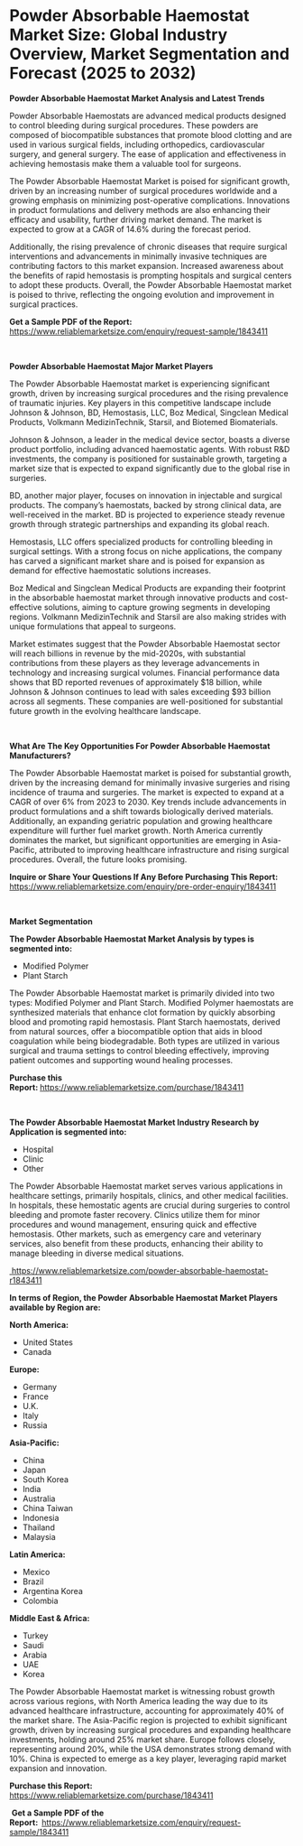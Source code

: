 <p><h1>Powder Absorbable Haemostat Market Size: Global Industry Overview, Market Segmentation and Forecast (2025 to 2032)</h1></p><p><strong>Powder Absorbable Haemostat Market Analysis and Latest Trends</strong></p>
<p><p>Powder Absorbable Haemostats are advanced medical products designed to control bleeding during surgical procedures. These powders are composed of biocompatible substances that promote blood clotting and are used in various surgical fields, including orthopedics, cardiovascular surgery, and general surgery. The ease of application and effectiveness in achieving hemostasis make them a valuable tool for surgeons.</p><p>The Powder Absorbable Haemostat Market is poised for significant growth, driven by an increasing number of surgical procedures worldwide and a growing emphasis on minimizing post-operative complications. Innovations in product formulations and delivery methods are also enhancing their efficacy and usability, further driving market demand. The market is expected to grow at a CAGR of 14.6% during the forecast period. </p><p>Additionally, the rising prevalence of chronic diseases that require surgical interventions and advancements in minimally invasive techniques are contributing factors to this market expansion. Increased awareness about the benefits of rapid hemostasis is prompting hospitals and surgical centers to adopt these products. Overall, the Powder Absorbable Haemostat market is poised to thrive, reflecting the ongoing evolution and improvement in surgical practices.</p></p>
<p><strong>Get a Sample PDF of the Report:&nbsp;</strong> <a href="https://www.reliablemarketsize.com/enquiry/request-sample/1843411?utm_campaign=3566&utm_medium=2&utm_source=Github&utm_content=ia&utm_term=14042025&utm_id=powder-absorbable-haemostat">https://www.reliablemarketsize.com/enquiry/request-sample/1843411</a></p>
<p>&nbsp;</p>
<p><strong>Powder Absorbable Haemostat Major Market Players</strong></p>
<p><p>The Powder Absorbable Haemostat market is experiencing significant growth, driven by increasing surgical procedures and the rising prevalence of traumatic injuries. Key players in this competitive landscape include Johnson & Johnson, BD, Hemostasis, LLC, Boz Medical, Singclean Medical Products, Volkmann MedizinTechnik, Starsil, and Biotemed Biomaterials.</p><p>Johnson & Johnson, a leader in the medical device sector, boasts a diverse product portfolio, including advanced haemostatic agents. With robust R&D investments, the company is positioned for sustainable growth, targeting a market size that is expected to expand significantly due to the global rise in surgeries. </p><p>BD, another major player, focuses on innovation in injectable and surgical products. The company’s haemostats, backed by strong clinical data, are well-received in the market. BD is projected to experience steady revenue growth through strategic partnerships and expanding its global reach.</p><p>Hemostasis, LLC offers specialized products for controlling bleeding in surgical settings. With a strong focus on niche applications, the company has carved a significant market share and is poised for expansion as demand for effective haemostatic solutions increases.</p><p>Boz Medical and Singclean Medical Products are expanding their footprint in the absorbable haemostat market through innovative products and cost-effective solutions, aiming to capture growing segments in developing regions. Volkmann MedizinTechnik and Starsil are also making strides with unique formulations that appeal to surgeons.</p><p>Market estimates suggest that the Powder Absorbable Haemostat sector will reach billions in revenue by the mid-2020s, with substantial contributions from these players as they leverage advancements in technology and increasing surgical volumes. Financial performance data shows that BD reported revenues of approximately $18 billion, while Johnson & Johnson continues to lead with sales exceeding $93 billion across all segments. These companies are well-positioned for substantial future growth in the evolving healthcare landscape.</p></p>
<p>&nbsp;</p>
<p><strong>What Are The Key Opportunities For Powder Absorbable Haemostat Manufacturers?</strong></p>
<p><p>The Powder Absorbable Haemostat market is poised for substantial growth, driven by the increasing demand for minimally invasive surgeries and rising incidence of trauma and surgeries. The market is expected to expand at a CAGR of over 6% from 2023 to 2030. Key trends include advancements in product formulations and a shift towards biologically derived materials. Additionally, an expanding geriatric population and growing healthcare expenditure will further fuel market growth. North America currently dominates the market, but significant opportunities are emerging in Asia-Pacific, attributed to improving healthcare infrastructure and rising surgical procedures. Overall, the future looks promising.</p></p>
<p><strong>Inquire or Share Your Questions If Any Before Purchasing This Report:</strong> <a href="https://www.reliablemarketsize.com/enquiry/pre-order-enquiry/1843411?utm_campaign=3566&utm_medium=2&utm_source=Github&utm_content=ia&utm_term=14042025&utm_id=powder-absorbable-haemostat">https://www.reliablemarketsize.com/enquiry/pre-order-enquiry/1843411</a></p>
<p>&nbsp;</p>
<p><strong>Market Segmentation</strong></p>
<p><strong>The Powder Absorbable Haemostat Market Analysis by types is segmented into:</strong></p>
<p><ul><li>Modified Polymer</li><li>Plant Starch</li></ul></p>
<p><p>The Powder Absorbable Haemostat market is primarily divided into two types: Modified Polymer and Plant Starch. Modified Polymer haemostats are synthesized materials that enhance clot formation by quickly absorbing blood and promoting rapid hemostasis. Plant Starch haemostats, derived from natural sources, offer a biocompatible option that aids in blood coagulation while being biodegradable. Both types are utilized in various surgical and trauma settings to control bleeding effectively, improving patient outcomes and supporting wound healing processes.</p></p>
<p><strong>Purchase this Report:&nbsp;</strong><a href="https://www.reliablemarketsize.com/purchase/1843411?utm_campaign=3566&utm_medium=2&utm_source=Github&utm_content=ia&utm_term=14042025&utm_id=powder-absorbable-haemostat">https://www.reliablemarketsize.com/purchase/1843411</a></p>
<p>&nbsp;</p>
<p><strong>The Powder Absorbable Haemostat Market Industry Research by Application is segmented into:</strong></p>
<p><ul><li>Hospital</li><li>Clinic</li><li>Other</li></ul></p>
<p><p>The Powder Absorbable Haemostat market serves various applications in healthcare settings, primarily hospitals, clinics, and other medical facilities. In hospitals, these hemostatic agents are crucial during surgeries to control bleeding and promote faster recovery. Clinics utilize them for minor procedures and wound management, ensuring quick and effective hemostasis. Other markets, such as emergency care and veterinary services, also benefit from these products, enhancing their ability to manage bleeding in diverse medical situations.</p></p>
<p><a href="https://www.reliablemarketsize.com/powder-absorbable-haemostat-r1843411?utm_campaign=3566&utm_medium=2&utm_source=Github&utm_content=ia&utm_term=14042025&utm_id=powder-absorbable-haemostat">&nbsp;https://www.reliablemarketsize.com/powder-absorbable-haemostat-r1843411</a></p>
<p><strong>In terms of Region, the Powder Absorbable Haemostat Market Players available by Region are:</strong></p>
<p>
    <p> <strong> North America: </strong>
        <ul>
            <li>United States</li>
            <li>Canada</li>
        </ul>
        </p> 
    <p> <strong> Europe: </strong>
        <ul>
            <li>Germany</li>
            <li>France</li>
            <li>U.K.</li>
            <li>Italy</li>
            <li>Russia</li>
        </ul>
        </p> 
    <p> <strong> Asia-Pacific: </strong>
        <ul>
            <li>China</li>
            <li>Japan</li>
            <li>South Korea</li>
            <li>India</li>
            <li>Australia</li>
            <li>China Taiwan</li>
            <li>Indonesia</li>
            <li>Thailand</li>
            <li>Malaysia</li>
        </ul>
        </p> 
    <p> <strong> Latin America: </strong>
        <ul>
            <li>Mexico</li>
            <li>Brazil</li>
            <li>Argentina Korea</li>
            <li>Colombia</li>
        </ul>
        </p> 
    <p> <strong> Middle East & Africa: </strong>
        <ul>
            <li>Turkey</li>
            <li>Saudi</li>
            <li>Arabia</li>
            <li>UAE</li>
            <li>Korea</li>
        </ul>
    </p>
    </p>
<p><p>The Powder Absorbable Haemostat market is witnessing robust growth across various regions, with North America leading the way due to its advanced healthcare infrastructure, accounting for approximately 40% of the market share. The Asia-Pacific region is projected to exhibit significant growth, driven by increasing surgical procedures and expanding healthcare investments, holding around 25% market share. Europe follows closely, representing around 20%, while the USA demonstrates strong demand with 10%. China is expected to emerge as a key player, leveraging rapid market expansion and innovation.</p></p>
<p><strong>Purchase this Report: </strong><a href="https://www.reliablemarketsize.com/purchase/1843411?utm_campaign=3566&utm_medium=2&utm_source=Github&utm_content=ia&utm_term=14042025&utm_id=powder-absorbable-haemostat">https://www.reliablemarketsize.com/purchase/1843411</a></p>
<p>&nbsp;<strong>Get a Sample PDF of the Report:&nbsp;&nbsp;</strong><a href="https://www.reliablemarketsize.com/enquiry/request-sample/1843411?utm_campaign=3566&utm_medium=2&utm_source=Github&utm_content=ia&utm_term=14042025&utm_id=powder-absorbable-haemostat">https://www.reliablemarketsize.com/enquiry/request-sample/1843411</a></p>
<p><strong></strong></p>
<p><p></p><p></p><p></p></p>